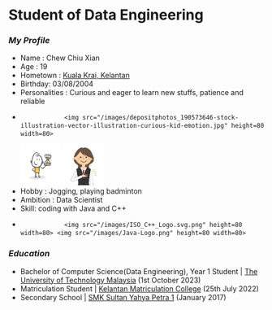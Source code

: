 # Student of Data Engineering
### *_My Profile_*
- Name          : Chew Chiu Xian
- Age           : 19
- Hometown      : [Kuala Krai, Kelantan](https://www.google.com/maps/place/Kuala+Krai,+Kelantan/@5.4296709,101.8549791,10z/data=!3m1!4b1!4m6!3m5!1s0x31b670a18abc418f:0xb744c535a768028f!8m2!3d5.530813!4d102.2018512!16zL20vMGZ0NXE4?entry=ttu)
- Birthday: 03/08/2004
- Personalities : Curious and eager to learn new stuffs, patience and reliable
-                 <img src="/images/depositphotos_190573646-stock-illustration-vector-illustration-curious-kid-emotion.jpg" height=80 width=80>
  <img src="/images/360_F_177109288_l0zKEkM0ifKINUanzLgtqvRGcJFVCs3o.jpg" height=80 width=80>
  <img src="/images/download.jpeg" height=80 width=80>
- Hobby         : Jogging, playing badminton
- Ambition      : Data Scientist
- Skill: coding with Java and C++
-                 <img src="/images/ISO_C++_Logo.svg.png" height=80 width=80> <img src="/images/Java-Logo.png" height=80 width=80>

### *_Education_*
- Bachelor of Computer Science(Data Engineering), Year 1 Student | [The University of Technology Malaysia](https://www.utm.my/) (1st October 2023)
- Matriculation Student | [Kelantan Matriculation College](http://www.kmkt.matrik.edu.my/) (25th July 2022)
- Secondary School | [SMK Sultan Yahya Petra 1](https://www.facebook.com/SmkSultanYahyaPetra1yps/?locale=ms_MY) (January 2017)

